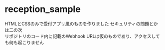 # reception_sample
HTMLとCSSのみで受付アプリ風のものを作りました
セキュリティの問題とかは二の次  
リポジトリのコード内に記載のWebhook URLは仮のものであり、アクセスしても何も起こりません
